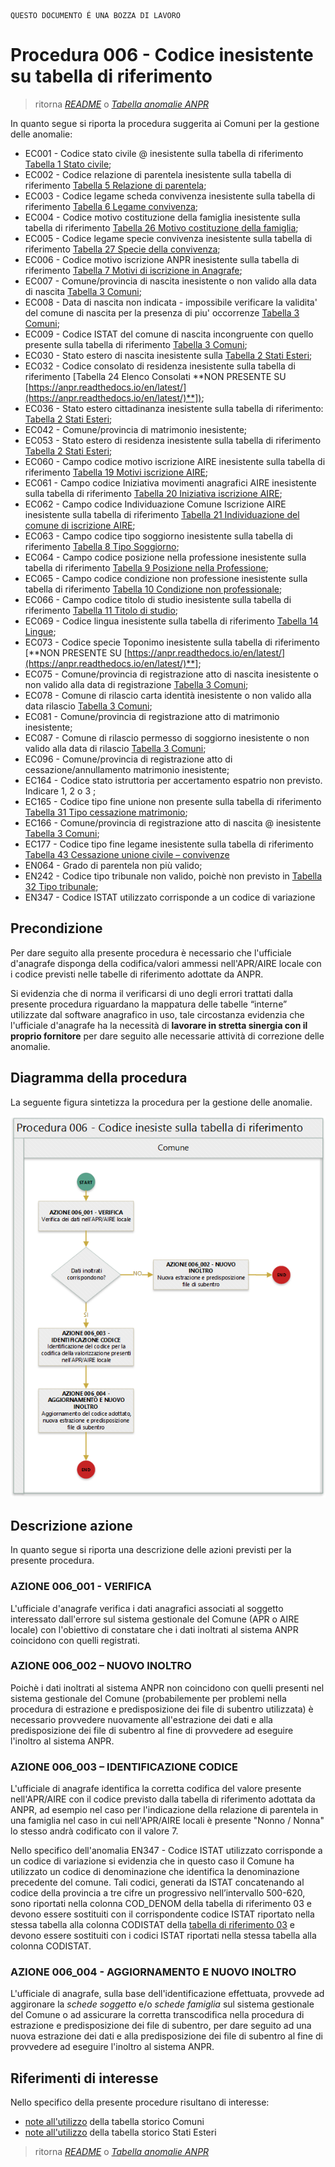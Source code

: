 	QUESTO DOCUMENTO É UNA BOZZA DI LAVORO

# Procedura 006 - Codice inesistente su tabella di riferimento

> ritorna [*README*](../README.md) o [*Tabella anomalie ANPR*](../TAB01_ANOMALIE_ANPR.md)

In quanto segue si riporta la procedura suggerita ai Comuni per la gestione delle anomalie: 

- EC001 - Codice stato civile @ inesistente sulla tabella di riferimento [Tabella 1 Stato civile](https://anpr.readthedocs.io/en/latest/tab_stato_civile.html);
- EC002 - Codice relazione di parentela inesistente sulla tabella di riferimento [Tabella 5 Relazione di parentela](https://anpr.readthedocs.io/en/latest/tab_relazione_di_parentela___famiglia.html);
- EC003 - Codice legame scheda convivenza inesistente sulla tabella di riferimento [Tabella 6 Legame convivenza](https://anpr.readthedocs.io/en/latest/tab_legame____convivenza.html);
- EC004 - Codice motivo costituzione della famiglia inesistente sulla tabella di riferimento [Tabella 26 Motivo costituzione della famiglia](https://anpr.readthedocs.io/en/latest/tab_motivo_costituzione_della_famiglia.html);
- EC005 - Codice legame specie convivenza inesistente sulla tabella di riferimento [Tabella 27 Specie della convivenza](https://anpr.readthedocs.io/en/latest/tab_specie_della_convivenza.html);
- EC006 - Codice motivo iscrizione ANPR inesistente sulla tabella di riferimento [Tabella 7 Motivi di iscrizione in Anagrafe](https://anpr.readthedocs.io/en/latest/tab_motivi_di_iscrizione_in_anagrafe.html);
- EC007 - Comune/provincia di nascita inesistente o non valido alla data di nascita [Tabella 3 Comuni](https://anpr.readthedocs.io/en/latest/tab_tabella_03___comuni.html);	
- EC008 - Data di nascita non indicata - impossibile verificare la validita' del comune di nascita per la presenza di piu' occorrenze [Tabella 3 Comuni](https://anpr.readthedocs.io/en/latest/tab_tabella_03___comuni.html);
- EC009 - Codice ISTAT del comune di nascita incongruente con quello presente sulla tabella di riferimento [Tabella 3 Comuni](https://anpr.readthedocs.io/en/latest/tab_tabella_03___comuni.html);
- EC030 - Stato estero di nascita inesistente sulla [Tabella 2 Stati Esteri](https://anpr.readthedocs.io/en/latest/tab_stati_esteri.html);
- EC032 - Codice consolato di residenza inesistente sulla tabella di riferimento [Tabella 24 Elenco Consolati **NON PRESENTE SU [https://anpr.readthedocs.io/en/latest/](https://anpr.readthedocs.io/en/latest/)**]);
- EC036 -  Stato estero cittadinanza inesistente sulla tabella di riferimento: [Tabella 2 Stati Esteri](https://anpr.readthedocs.io/en/latest/tab_stati_esteri.html);
- EC042 - Comune/provincia di matrimonio inesistente;
- EC053 - Stato estero di residenza inesistente sulla tabella di riferimento [Tabella 2 Stati Esteri](https://anpr.readthedocs.io/en/latest/tab_stati_esteri.html);
- EC060 - Campo codice motivo iscrizione AIRE inesistente sulla tabella di riferimento [Tabella 19 Motivi iscrizione AIRE](https://anpr.readthedocs.io/en/latest/tab_motivi_iscrizione_aire.html);
- EC061 - Campo codice Iniziativa movimenti anagrafici AIRE inesistente sulla tabella di riferimento [Tabella 20 Iniziativa iscrizione AIRE](https://anpr.readthedocs.io/en/latest/tab_iniziativa_iscrizione_aire.html);
- EC062 - Campo codice Individuazione Comune Iscrizione AIRE inesistente sulla tabella di riferimento [Tabella 21 Individuazione del comune di iscrizione AIRE](http://anpr.readthedocs.io/en/latest/tab_individuazione_del_comune_di_iscrizione_aire.html);
- EC063 - Campo codice tipo soggiorno inesistente sulla tabella di riferimento [Tabella 8 Tipo Soggiorno](https://anpr.readthedocs.io/en/latest/tab_tipo_soggiorno.html);
- EC064 - Campo codice posizione nella professione inesistente sulla tabella di riferimento [Tabella 9 Posizione nella Professione](https://anpr.readthedocs.io/en/latest/tab_posizione_nella_professione.html);
- EC065 - Campo codice condizione non professione inesistente sulla tabella di riferimento [Tabella 10 Condizione non professionale](https://anpr.readthedocs.io/en/latest/tab_condizione_non_professionale.html);
- EC066 - Campo codice titolo di studio inesistente sulla tabella di riferimento [Tabella 11 Titolo di studio](https://anpr.readthedocs.io/en/latest/tab_titolo_di_studio.html);
- EC069 - Codice lingua inesistente sulla tabella di riferimento [Tabella 14 Lingue](https://anpr.readthedocs.io/en/latest/tab_lingue.html);
- EC073 - Codice specie Toponimo inesistente sulla tabella di riferimento [**NON PRESENTE SU [https://anpr.readthedocs.io/en/latest/](https://anpr.readthedocs.io/en/latest/)**];
- EC075 - Comune/provincia di registrazione atto di nascita inesistente o non valido alla data di registrazione [Tabella 3 Comuni](https://anpr.readthedocs.io/en/latest/tab_tabella_03___comuni.html);
- EC078 - Comune di rilascio carta identità inesistente o non valido alla data rilascio [Tabella 3 Comuni](https://anpr.readthedocs.io/en/latest/tab_tabella_03___comuni.html);
- EC081 - Comune/provincia di registrazione atto di matrimonio inesistente;
- EC087 - Comune di rilascio permesso di soggiorno inesistente o non valido alla data di rilascio [Tabella 3 Comuni](https://anpr.readthedocs.io/en/latest/tab_tabella_03___comuni.html);
- EC096 - Comune/provincia di registrazione atto di cessazione/annullamento matrimonio inesistente;
- EC164 - Codice stato istruttoria per accertamento espatrio non previsto. Indicare 1, 2 o 3 ;
- EC165 - Codice tipo fine unione non presente sulla tabella di riferimento [Tabella 31 Tipo cessazione matrimonio](https://anpr.readthedocs.io/en/latest/tab_tipo_cessazione_matrimonio.html);
- EC166 - Comune/provincia di registrazione atto di nascita @ inesistente [Tabella 3 Comuni](https://anpr.readthedocs.io/en/latest/tab_tabella_03___comuni.html);	
- EC177 - Codice tipo fine legame inesistente sulla tabella di riferimento [Tabella 43   Cessazione unione civile – convivenze](https://anpr.readthedocs.io/en/latest/tab_cessazione_unione_civile___convivenze.html)
- EN064 - Grado di parentela non più valido;
- EN242 - Codice tipo tribunale non valido, poichè non previsto in [Tabella 32 Tipo tribunale](https://anpr.readthedocs.io/en/latest/tab_tipo_tribunale.html);
- EN347 - Codice ISTAT utilizzato corrisponde a un codice di variazione


## Precondizione
Per dare seguito alla presente procedura è necessario che l'ufficiale d'anagrafe disponga della codifica/valori ammessi nell'APR/AIRE locale con i codice previsti nelle tabelle di riferimento adottate da ANPR.

Si evidenzia che di norma il verificarsi di uno degli errori trattati dalla presente procedura riguardano la mappatura delle tabelle “interne” utilizzate dal software anagrafico in uso, tale circostanza evidenzia che l'ufficiale d'anagrafe ha la necessità di **lavorare in stretta sinergia con il proprio fornitore** per dare seguito alle necessarie attività di correzione delle anomalie. 


## Diagramma della procedura
La seguente figura sintetizza la procedura per la gestione delle anomalie.

![Swimlane diagram procedura 006](image/IMAGE_006.png)

## Descrizione azione
In quanto segue si riporta una descrizione delle azioni previsti per la presente procedura.

### AZIONE 006_001 - VERIFICA
L'ufficiale d'anagrafe verifica i dati anagrafici associati al soggetto interessato dall'errore sul sistema gestionale del Comune (APR o AIRE locale) con l'obiettivo di constatare che i dati inoltrati al sistema ANPR coincidono con quelli registrati.

### AZIONE 006_002 – NUOVO INOLTRO
Poichè i dati inoltrati al sistema ANPR non coincidono con quelli presenti nel sistema gestionale del Comune (probabilemente per problemi nella procedura di estrazione e predisposizione dei file di subentro utilizzata) è necessario provvedere nuovamente all'estrazione dei dati e alla predisposizione dei file di subentro al fine di provvedere ad eseguire l'inoltro al sistema ANPR.

### AZIONE 006_003 – IDENTIFICAZIONE CODICE

L'ufficiale di anagrafe identifica la corretta codifica del valore presente nell'APR/AIRE con il codice previsto dalla tabella di riferimento adottata da ANPR, ad esempio nel caso per l'indicazione della relazione di parentela in una famiglia nel caso in cui nell'APR/AIRE locali è presente "Nonno / Nonna" lo stesso andrà codificato con il valore 7.

Nello specifico dell'anomalia EN347 - Codice ISTAT utilizzato corrisponde a un codice di variazione si evidenzia che in questo caso il Comune ha utilizzato un codice di denominazione che identifica la denominazione precedente del comune. Tali codici, generati da ISTAT concatenando al codice della provincia a tre cifre un progressivo nell’intervallo 500-620, sono riportati nella colonna COD_DENOM della tabella di riferimento 03 e devono essere sostituiti con il corrispondente codice ISTAT riportato nella stessa tabella alla colonna CODISTAT della [tabella di riferimento 03](https://anpr.readthedocs.io/en/latest/tab_tabella_03___comuni.html) e devono essere sostituiti con i codici ISTAT riportati nella stessa tabella alla colonna CODISTAT.

### AZIONE 006_004 - AGGIORNAMENTO E NUOVO INOLTRO
L'ufficiale di anagrafe, sulla base dell'identificazione effettuata, provvede ad aggironare la *schede soggetto* e/o *schede famiglia*  sul sistema gestionale del Comune o ad assicurare la corretta transcodifica nella procedura di estrazione e predisposizione dei file di subentro, per dare seguito ad una nuova estrazione dei dati e alla predisposizione dei file di subentro al fine di provvedere ad eseguire l'inoltro al sistema ANPR.

## Riferimenti di interesse
Nello specifico della presente procedure risultano di interesse:

- [note all'utilizzo](https://docs.google.com/document/d/1QS2-HVwEKXC_vxL3qSrA2eePSDc_qR9TZbhBlKwtw80/edit) della tabella storico Comuni
- [note all'utilizzo](https://docs.google.com/document/d/1O8XAUMyRRq-YMcjzcuZlvQpQEl5wiq78rdHTRtBzZIs/edit) della tabella storico Stati Esteri


> ritorna [*README*](../README.md) o [*Tabella anomalie ANPR*](../TAB01_ANOMALIE_ANPR.md)
